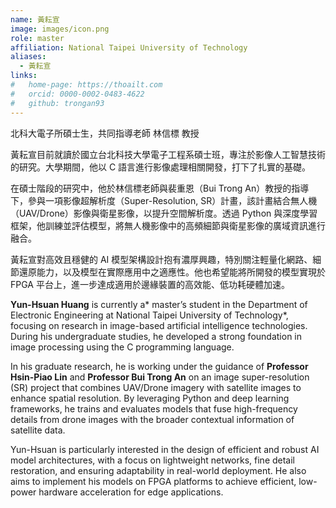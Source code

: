 ```yaml
---
name: 黃耘宣
image: images/icon.png
role: master
affiliation: National Taipei University of Technology
aliases:
  - 黃耘宣
links:
#   home-page: https://thoailt.com
#   orcid: 0000-0002-0483-4622
#   github: trongan93
---
```

北科大電子所碩士生，共同指導老師 林信標 教授

黃耘宣目前就讀於國立台北科技大學電子工程系碩士班，專注於影像人工智慧技術的研究。大學期間，他以 C 語言進行影像處理相關開發，打下了扎實的基礎。

在碩士階段的研究中，他於林信標老師與裴重恩（Bui Trong An）教授的指導下，參與一項影像超解析度（Super-Resolution, SR）計畫，該計畫結合無人機（UAV/Drone）影像與衛星影像，以提升空間解析度。透過 Python 與深度學習框架，他訓練並評估模型，將無人機影像中的高頻細節與衛星影像的廣域資訊進行融合。

黃耘宣對高效且穩健的 AI 模型架構設計抱有濃厚興趣，特別關注輕量化網路、細節還原能力，以及模型在實際應用中之適應性。他也希望能將所開發的模型實現於 FPGA 平台上，進一步達成適用於邊緣裝置的高效能、低功耗硬體加速。

**Yun-Hsuan Huang** is currently a* master’s student in the Department of Electronic Engineering at National Taipei University of Technology*, focusing on research in image-based artificial intelligence technologies. During his undergraduate studies, he developed a strong foundation in image processing using the C programming language.

In his graduate research, he is working under the guidance of **Professor Hsin-Piao Lin** and **Professor Bui Trong An** on an image super-resolution (SR) project that combines UAV/Drone imagery with satellite images to enhance spatial resolution. By leveraging Python and deep learning frameworks, he trains and evaluates models that fuse high-frequency details from drone images with the broader contextual information of satellite data.

Yun-Hsuan is particularly interested in the design of efficient and robust AI model architectures, with a focus on lightweight networks, fine detail restoration, and ensuring adaptability in real-world deployment. He also aims to implement his models on FPGA platforms to achieve efficient, low-power hardware acceleration for edge applications.